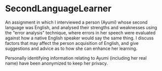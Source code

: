 # SecondLanguageLearner

An assignment in which I interviewed a person (Ayumi) whose second language was English, and analysed their strengths and weaknesses using the "error analysis" technique, where errors in her speech were evaluated against how a native English speaker would say the same thing. I discuss factors that may affect the person acquisition of English, and give suggestions and advice as to how she can enhance her learning.

Personally identifying information relating to Ayumi (including her real name) have been anonymized to keep her privacy.